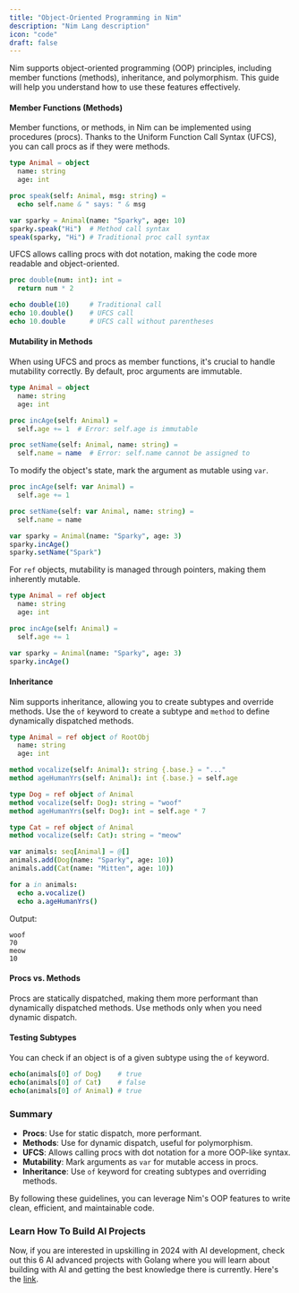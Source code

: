 ```yaml
---
title: "Object-Oriented Programming in Nim"
description: "Nim Lang description"
icon: "code"
draft: false
---
```


Nim supports object-oriented programming (OOP) principles, including member functions (methods), inheritance, and polymorphism. This guide will help you understand how to use these features effectively.

#### Member Functions (Methods)

Member functions, or methods, in Nim can be implemented using procedures (procs). Thanks to the Uniform Function Call Syntax (UFCS), you can call procs as if they were methods.

```nim
type Animal = object
  name: string
  age: int

proc speak(self: Animal, msg: string) =
  echo self.name & " says: " & msg

var sparky = Animal(name: "Sparky", age: 10)
sparky.speak("Hi")  # Method call syntax
speak(sparky, "Hi") # Traditional proc call syntax
```

UFCS allows calling procs with dot notation, making the code more readable and object-oriented.

```nim
proc double(num: int): int =
  return num * 2

echo double(10)     # Traditional call
echo 10.double()    # UFCS call
echo 10.double      # UFCS call without parentheses
```

#### Mutability in Methods

When using UFCS and procs as member functions, it's crucial to handle mutability correctly. By default, proc arguments are immutable.

```nim
type Animal = object
  name: string
  age: int

proc incAge(self: Animal) =
  self.age += 1  # Error: self.age is immutable

proc setName(self: Animal, name: string) =
  self.name = name  # Error: self.name cannot be assigned to
```

To modify the object's state, mark the argument as mutable using `var`.

```nim
proc incAge(self: var Animal) =
  self.age += 1

proc setName(self: var Animal, name: string) =
  self.name = name

var sparky = Animal(name: "Sparky", age: 3)
sparky.incAge()
sparky.setName("Spark")
```

For `ref` objects, mutability is managed through pointers, making them inherently mutable.

```nim
type Animal = ref object
  name: string
  age: int

proc incAge(self: Animal) =
  self.age += 1

var sparky = Animal(name: "Sparky", age: 3)
sparky.incAge()
```

#### Inheritance

Nim supports inheritance, allowing you to create subtypes and override methods. Use the `of` keyword to create a subtype and `method` to define dynamically dispatched methods.

```nim
type Animal = ref object of RootObj
  name: string
  age: int

method vocalize(self: Animal): string {.base.} = "..."
method ageHumanYrs(self: Animal): int {.base.} = self.age

type Dog = ref object of Animal
method vocalize(self: Dog): string = "woof"
method ageHumanYrs(self: Dog): int = self.age * 7

type Cat = ref object of Animal
method vocalize(self: Cat): string = "meow"

var animals: seq[Animal] = @[]
animals.add(Dog(name: "Sparky", age: 10))
animals.add(Cat(name: "Mitten", age: 10))

for a in animals:
  echo a.vocalize()
  echo a.ageHumanYrs()
```

Output:

```
woof
70
meow
10
```

#### Procs vs. Methods

Procs are statically dispatched, making them more performant than dynamically dispatched methods. Use methods only when you need dynamic dispatch.

#### Testing Subtypes

You can check if an object is of a given subtype using the `of` keyword.

```nim
echo(animals[0] of Dog)    # true
echo(animals[0] of Cat)    # false
echo(animals[0] of Animal) # true
```

### Summary

- **Procs**: Use for static dispatch, more performant.
- **Methods**: Use for dynamic dispatch, useful for polymorphism.
- **UFCS**: Allows calling procs with dot notation for a more OOP-like syntax.
- **Mutability**: Mark arguments as `var` for mutable access in procs.
- **Inheritance**: Use `of` keyword for creating subtypes and overriding methods.

By following these guidelines, you can leverage Nim's OOP features to write clean, efficient, and maintainable code.

### Learn How To Build AI Projects

Now, if you are interested in upskilling in 2024 with AI development, check out this 6 AI advanced projects with Golang where you will learn about building with AI and getting the best knowledge there is currently. Here's the [link](https://akhilsharmatech.gumroad.com/l/zgxqq).
